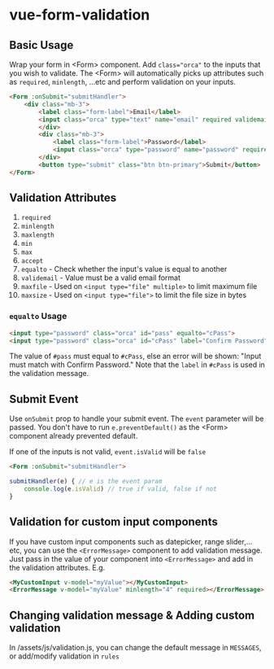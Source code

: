 
# vue-form-validation

## Basic Usage

Wrap your form in &lt;Form&gt; component.  Add `class="orca"` to the inputs that you wish to validate. The &lt;Form&gt; will automatically picks up attributes such as `required`, `minlength`, ...etc and perform validation on your inputs. 

```html
<Form :onSubmit="submitHandler">
    <div class="mb-3">
	    <label class="form-label">Email</label>
	    <input class="orca" type="text" name="email" required validemail autocmplete="off">
	    </div>
	    <div class="mb-3">
		    <label class="form-label">Password</label>
		    <input class="orca" type="password" name="password" required minlength="6" autocmplete="off" >
		</div>
		<button type="submit" class="btn btn-primary">Submit</button>
</Form>
```

## Validation Attributes
1. `required`
2. `minlength`
3. `maxlength`
4. `min`
5. `max`
6. `accept`
7. `equalto`  - Check whether the input's value is equal to another
8. `validemail` - Value must be a valid email format
9. `maxfile` - Used on `<input type="file" multiple>` to limit maximum file
10. `maxsize` - Used on `<input type="file">` to limit the file size in bytes

### `equalto` Usage
```html
<input type="password" class="orca" id="pass" equalto="cPass">
<input type="password" class="orca" id="cPass" label="Confirm Password">
```
The value of `#pass` must equal to `#cPass`, else an error will be shown:
 "Input must match with Confirm Password."
 Note that the `label` in `#cPass` is used in the validation message.

## Submit Event
Use `onSubmit` prop to handle your submit event. The `event` parameter will be passed. You don't have to run `e.preventDefault()` as the &lt;Form&gt; component already prevented default.

If one of the inputs is not valid, `event.isValid` will be `false`
```html
<Form :onSubmit="submitHandler">
```
```js
submitHandler(e) { // e is the event param
	console.log(e.isValid) // true if valid, false if not
}
``` 

## Validation for custom input components
If you have custom input components such as datepicker, range slider,... etc, you can use the `<ErrorMessage>`
component to add validation message. Just pass in the value of your component into `<ErrorMessage>` and add in the validation attributes. E.g.
```html
<MyCustomInput v-model="myValue"></MyCustomInput>
<ErrorMessage v-model="myValue" minlength="4" required></ErrorMessage>
```

## Changing validation message & Adding custom validation
In /assets/js/validation.js, you can change the default message in `MESSAGES`, or add/modify validation in `rules`